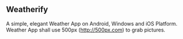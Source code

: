 ## Weatherify ##

A simple, elegant Weather App on Android, Windows and iOS Platform. Weather App shall use 500px 
(http://500px.com) to grab pictures.

